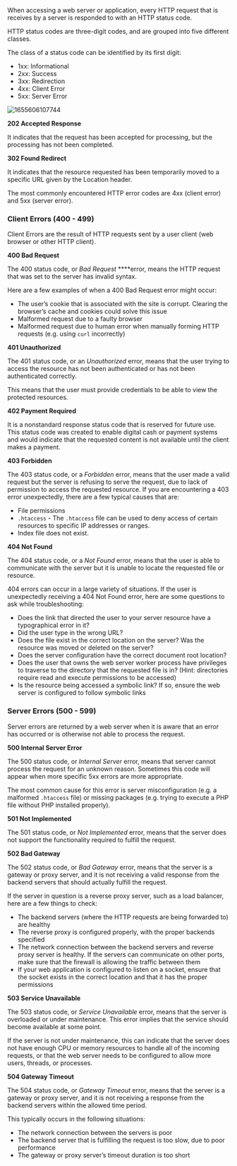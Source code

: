 When accessing a web server or application, every HTTP request that is receives by a server is responded to with an HTTP status code. 

HTTP status codes are three-digit codes, and are grouped into five different classes.

The class of a status code can be identified by its first digit:

- 1xx: Informational
- 2xx: Success
- 3xx: Redirection
- 4xx: Client Error
- 5xx: Server Error

![1655606107744](https://user-images.githubusercontent.com/68123282/176370430-0e44b864-c0c5-4b33-aaef-1c756b5df753.jpg)

**202 Accepted Response**

It indicates that the request has been accepted for processing, but the processing has not been completed.

**302 Found Redirect**

It indicates that the resource requested has been temporarily moved to a specific URL given by the Location header.

The most commonly encountered HTTP error codes are 4xx (client error) and 5xx (server error).

### Client Errors (400 - 499)

Client Errors are the result of HTTP requests sent by a user client (web browser or other HTTP client).

**400 Bad Request** 

The 400 status code, or *Bad Request* ****error, means the HTTP request that was set to the server has invalid syntax.

Here are a few examples of when a 400 Bad Request error might occur:

- The user’s cookie that is associated with the site is corrupt. Clearing the browser’s cache and cookies could solve this issue
- Malformed request due to a faulty browser
- Malformed request due to human error when manually forming HTTP requests (e.g. using `curl` incorrectly)

**401 Unauthorized**

The 401 status code, or an *Unauthorized* error, means that the user trying to access the resource has not been authenticated or has not been authenticated correctly. 

This means that the user must provide credentials to be able to view the protected resources.

**402 Payment Required**

It is a nonstandard response status code that is reserved for future use. This status code was created to enable digital cash or payment systems and would indicate that the requested content is not available until the client makes a payment.

**403 Forbidden**

The 403 status code, or a *Forbidden* error, means that the user made a valid request but the server is refusing to serve the request, due to lack of permission to access the requested resource. If you are encountering a 403 error unexpectedly, there are a few typical causes that are:

- File permissions
- `.htaccess` - The `.htaccess` file can be used to deny access of certain resources to specific IP addresses or ranges.
- Index file does not exist.

**404 Not Found**

The 404 status code, or a *Not Found* error, means that the user is able to communicate with the server but it is unable to locate the requested file or resource.

404 errors can occur in a large variety of situations. If the user is unexpectedly receiving a 404 Not Found error, here are some questions to ask while troubleshooting:

- Does the link that directed the user to your server resource have a typographical error in it?
- Did the user type in the wrong URL?
- Does the file exist in the correct location on the server? Was the resource was moved or deleted on the server?
- Does the server configuration have the correct document root location?
- Does the user that owns the web server worker process have privileges to traverse to the directory that the requested file is in? (Hint: directories require read and execute permissions to be accessed)
- Is the resource being accessed a symbolic link? If so, ensure the web server is configured to follow symbolic links

### Server Errors (500 - 599)

Server errors are returned by a web server when it is aware that an error has occurred or is otherwise not able to process the request.

**500 Internal Server Error**

The 500 status code, or *Internal Server* error, means that server cannot process the request for an unknown reason. Sometimes this code will appear when more specific 5xx errors are more appropriate.

The most common cause for this error is server misconfiguration (e.g. a malformed `.htaccess` file) or missing packages (e.g. trying to execute a PHP file without PHP installed properly).

**501 Not Implemented**

The 501 status code, or *Not Implemented* error, means that the server does not support the functionality required to fulfill the request.

**502 Bad Gateway**

The 502 status code, or *Bad Gateway* error, means that the server is a gateway or proxy server, and it is not receiving a valid response from the backend servers that should actually fulfill the request.

If the server in question is a reverse proxy server, such as a load balancer, here are a few things to check:

- The backend servers (where the HTTP requests are being forwarded to) are healthy
- The reverse proxy is configured properly, with the proper backends specified
- The network connection between the backend servers and reverse proxy server is healthy. If the servers can communicate on other ports, make sure that the firewall is allowing the traffic between them
- If your web application is configured to listen on a socket, ensure that the socket exists in the correct location and that it has the proper permissions

**503 Service Unavailable**

The 503 status code, or *Service Unavailable* error, means that the server is overloaded or under maintenance. This error implies that the service should become available at some point.

If the server is not under maintenance, this can indicate that the server does not have enough CPU or memory resources to handle all of the incoming requests, or that the web server needs to be configured to allow more users, threads, or processes.

**504 Gateway Timeout**

The 504 status code, or *Gateway Timeout* error, means that the server is a gateway or proxy server, and it is not receiving a response from the backend servers within the allowed time period.

This typically occurs in the following situations:

- The network connection between the servers is poor
- The backend server that is fulfilling the request is too slow, due to poor performance
- The gateway or proxy server’s timeout duration is too short
